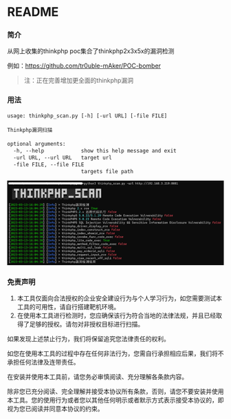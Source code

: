 # README



### 简介

从网上收集的thinkphp poc集合了thinkphp2x3x5x的漏洞检测

例如：https://github.com/tr0uble-mAker/POC-bomber

> 注：正在完善增加更全面的thinkphp漏洞



### 用法

```
usage: thinkphp_scan.py [-h] [-url URL] [-file FILE]

Thinkphp漏洞扫描

optional arguments:
  -h, --help            show this help message and exit
  -url URL, --url URL   target url
  -file FILE, --file FILE
                        targets file path
```

![image-20230313160519838](https://raw.githubusercontent.com/beytagh001/blog-img/main/image-20230313160519838.png)



### 免责声明

1. 本工具仅面向合法授权的企业安全建设行为与个人学习行为，如您需要测试本工具的可用性，请自行搭建靶机环境。
2. 在使用本工具进行检测时，您应确保该行为符合当地的法律法规，并且已经取得了足够的授权。请勿对非授权目标进行扫描。

如果发现上述禁止行为，我们将保留追究您法律责任的权利。

如您在使用本工具的过程中存在任何非法行为，您需自行承担相应后果，我们将不承担任何法律及连带责任。

在安装并使用本工具前，请您务必审慎阅读、充分理解各条款内容。

除非您已充分阅读、完全理解并接受本协议所有条款，否则，请您不要安装并使用本工具。您的使用行为或者您以其他任何明示或者默示方式表示接受本协议的，即视为您已阅读并同意本协议的约束。
